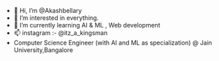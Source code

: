 - 👋 Hi, I’m @Akashbellary
- 👀 I’m interested in everything.
- 🌱 I’m currently learning AI & ML , Web development
- 📫 instagram :- @itz_a_kingsman
- Computer Science Engineer (with AI and ML as specialization) @ Jain University,Bangalore


<!---
Akashbellary/Akashbellary is a ✨ special ✨ repository because its `README.md` (this file) appears on your GitHub profile.
You can click the Preview link to take a look at your changes.
--->

